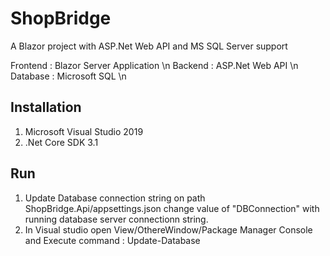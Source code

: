 # ShopBridge
A Blazor project with ASP.Net Web API and MS SQL Server support

Frontend : Blazor Server Application \n
Backend : ASP.Net Web API \n
Database : Microsoft SQL \n

Installation
-------------------------
1. Microsoft Visual Studio 2019
2. .Net Core SDK 3.1
    

Run
-------------------------

1. Update Database connection string on path ShopBridge.Api/appsettings.json
   change value of "DBConnection" with running database server connectionn string.
2. In Visual studio open View/OthereWindow/Package Manager Console
   and Execute command : Update-Database


